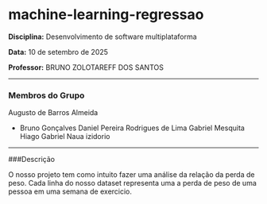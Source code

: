 # machine-learning-regressao

**Disciplina:** Desenvolvimento de software multiplataforma

**Data:** 10 de setembro de 2025

**Professor:** BRUNO ZOLOTAREFF DOS SANTOS

---

### Membros do Grupo

Augusto de Barros Almeida 
- Bruno Gonçalves
Daniel Pereira Rodrigues de Lima
Gabriel Mesquita
Hiago Gabriel
Naua izidorio 


---

###Descrição

O nosso projeto tem como intuito fazer uma análise da relação da perda de peso. Cada linha do nosso dataset representa uma a perda de peso de uma pessoa em uma semana de exercicio.
